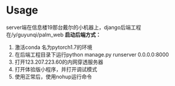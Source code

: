 # Usage
server端在信息楼19那台戴尔的小机器上，django后端工程在/y/guyunqi/palm_web
**启动后端方式：**

1. 激活conda 名为pytorch1.7的环境 
2. 在后端工程目录下运行python manage.py runserver 0.0.0.0:8000
3. 打开123.207.223.60的内网穿透服务器
4. 打开体验版小程序，并打开调试模式
5. 使用正常后，使用nohup运行命令
